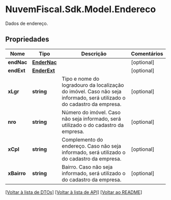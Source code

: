 # NuvemFiscal.Sdk.Model.Endereco
Dados de endereço.

## Propriedades

Nome | Tipo | Descrição | Comentários
------------ | ------------- | ------------- | -------------
**endNac** | [**EnderNac**](EnderNac.md) |  | [optional] 
**endExt** | [**EnderExt**](EnderExt.md) |  | [optional] 
**xLgr** | **string** | Tipo e nome do logradouro da localização do imóvel.  Caso não seja informado, será utilizado o do cadastro da empresa. | [optional] 
**nro** | **string** | Número do imóvel.  Caso não seja informado, será utilizado o do cadastro da empresa. | [optional] 
**xCpl** | **string** | Complemento do endereço.  Caso não seja informado, será utilizado o do cadastro da empresa. | [optional] 
**xBairro** | **string** | Bairro.  Caso não seja informado, será utilizado o do cadastro da empresa. | [optional] 

[[Voltar à lista de DTOs]](../README.md#documentation-for-models) [[Voltar à lista de API]](../README.md#documentation-for-api-endpoints) [[Voltar ao README]](../README.md)

